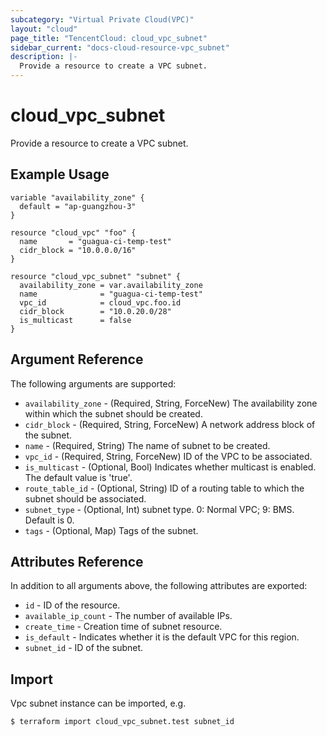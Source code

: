 ```yaml
---
subcategory: "Virtual Private Cloud(VPC)"
layout: "cloud"
page_title: "TencentCloud: cloud_vpc_subnet"
sidebar_current: "docs-cloud-resource-vpc_subnet"
description: |-
  Provide a resource to create a VPC subnet.
---
```


# cloud_vpc_subnet

Provide a resource to create a VPC subnet.

## Example Usage

```hcl
variable "availability_zone" {
  default = "ap-guangzhou-3"
}

resource "cloud_vpc" "foo" {
  name       = "guagua-ci-temp-test"
  cidr_block = "10.0.0.0/16"
}

resource "cloud_vpc_subnet" "subnet" {
  availability_zone = var.availability_zone
  name              = "guagua-ci-temp-test"
  vpc_id            = cloud_vpc.foo.id
  cidr_block        = "10.0.20.0/28"
  is_multicast      = false
}
```

## Argument Reference

The following arguments are supported:

* `availability_zone` - (Required, String, ForceNew) The availability zone within which the subnet should be created.
* `cidr_block` - (Required, String, ForceNew) A network address block of the subnet.
* `name` - (Required, String) The name of subnet to be created.
* `vpc_id` - (Required, String, ForceNew) ID of the VPC to be associated.
* `is_multicast` - (Optional, Bool) Indicates whether multicast is enabled. The default value is 'true'.
* `route_table_id` - (Optional, String) ID of a routing table to which the subnet should be associated.
* `subnet_type` - (Optional, Int) subnet type. 0: Normal VPC; 9: BMS. Default is 0.
* `tags` - (Optional, Map) Tags of the subnet.

## Attributes Reference

In addition to all arguments above, the following attributes are exported:

* `id` - ID of the resource.
* `available_ip_count` - The number of available IPs.
* `create_time` - Creation time of subnet resource.
* `is_default` - Indicates whether it is the default VPC for this region.
* `subnet_id` - ID of the subnet.


## Import

Vpc subnet instance can be imported, e.g.

```
$ terraform import cloud_vpc_subnet.test subnet_id
```

